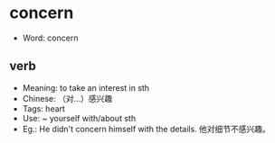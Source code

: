 # concern

- Word: concern

## verb

- Meaning: to take an interest in sth
- Chinese: （对…）感兴趣
- Tags: heart
- Use: ~ yourself with/about sth
- Eg.: He didn't concern himself with the details. 他对细节不感兴趣。

